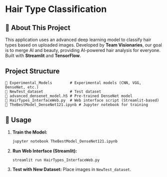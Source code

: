 # Hair Type Classification

## 📌 About This Project
This application uses an advanced deep learning model to classify hair types based on uploaded images. Developed by **Team Visionaries**, our goal is to merge AI and beauty, providing AI-powered hair analysis for everyone. Built with **Streamlit** and **TensorFlow**.

## Project Structure
```
📂 Experimental_Models        # Experimental models (CNN, VGG, DenseNet, etc.)
📂 NewTest_dataset            # Test dataset
📄 advanced_densenet_model.h5 # Pre-trained DenseNet model
🐍 HairTypes_InterfaceWeb.py  # Web interface script (Streamlit-based)
📓 TheBestModel_DenseNet121.ipynb # Jupyter notebook for training
```

## 🚀 Usage
1. **Train the Model:**
   ```bash
   jupyter notebook TheBestModel_DenseNet121.ipynb
   ```
2. **Run Web Interface (Streamlit):**
   ```bash
   streamlit run HairTypes_InterfaceWeb.py
   ```
3. **Test with New Dataset:**
   Place images in `NewTest_dataset`.


